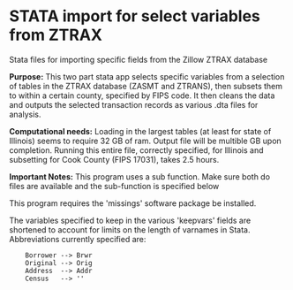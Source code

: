 # STATA import for select variables from ZTRAX 
Stata files for importing specific fields from the Zillow ZTRAX database


**Purpose:**
This two part stata app selects specific variables from a selection of tables
in the ZTRAX database (ZASMT and ZTRANS), then subsets them to within a certain 
county, specified by FIPS code. It then cleans the data and outputs 
the selected transaction records as various .dta files for analysis.
	
**Computational needs:**
Loading in the largest tables (at least for state of Illinois) seems 
to require 32 GB of ram. Output file will be multible GB upon 
completion. Running this entire file, correctly specified, for Illinois and
subsetting for Cook County (FIPS 17031), takes 2.5 hours. 

**Important Notes:**
This program uses a sub function. Make sure both do files are available and the
sub-function is specified below

This program requires the 'missings' software package be installed.

The variables specified to keep in the various 'keepvars' fields are shortened
to account for limits on the length of varnames in Stata. Abbreviations currently
specified are:

		Borrower --> Brwr
		Original --> Orig
		Address  --> Addr
		Census   --> ''
